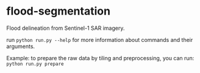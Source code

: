 # flood-segmentation
Flood delineation from Sentinel-1 SAR imagery.

run `python run.py --help` for more information about commands and their arguments.

Example: to prepare the raw data by tiling and preprocessing, you can run:
`python run.py prepare`
